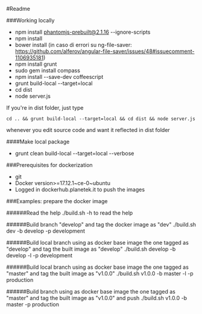 #Readme

###Working locally
- npm install phantomjs-prebuilt@2.1.16 --ignore-scripts
- npm install
- bower install (in caso di errori su ng-file-saver: https://github.com/alferov/angular-file-saver/issues/48#issuecomment-1106935181)
- npm install grunt
- sudo gem install compass
- npm install --save-dev coffeescript
- grunt build-local --target=local
- cd dist
- node server.js

If you're in dist folder, just type

    cd .. && grunt build-local --target=local && cd dist && node server.js

whenever you edit source code and want it reflected in dist folder

####Make local package
- grunt clean build-local --target=local --verbose

###Prerequisites for dockerization
* git
* Docker version>=17.12.1~ce-0~ubuntu
* Logged in dockerhub.planetek.it to push the images

###Examples: prepare the docker image

######Read the help
    ./build.sh -h to read the help

######Build branch "develop" and tag the docker image as "dev"
    ./build.sh dev -b develop -p development

######Build local branch using as docker base image the one tagged as "develop" and tag the built image as "develop"
    ./build.sh develop -b develop -l -p development

######Build local branch using as docker base image the one tagged as "master" and tag the built image as "v1.0.0"
    ./build.sh v1.0.0 -b master -l -p production

######Build branch using as docker base image the one tagged as "master" and tag the built image as "v1.0.0" and push 
    ./build.sh v1.0.0 -b master -p production
